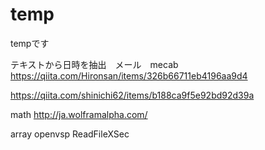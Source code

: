 # temp
tempです

テキストから日時を抽出　メール　mecab
https://qiita.com/Hironsan/items/326b66711eb4196aa9d4


https://qiita.com/shinichi62/items/b188ca9f5e92bd92d39a

math
http://ja.wolframalpha.com/


array<vec3d> openvsp  ReadFileXSec

